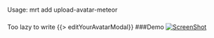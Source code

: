 ###
Usage:
mrt add upload-avatar-meteor
###
Too lazy to write
{{> editYourAvatarModal}}
###Demo
[![ScreenShot](https://i1.ytimg.com/vi/GSaJPWG3vY8/mqdefault.jpg)](http://youtu.be/GSaJPWG3vY8)
